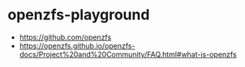 # openzfs-playground
- https://github.com/openzfs
- https://openzfs.github.io/openzfs-docs/Project%20and%20Community/FAQ.html#what-is-openzfs
